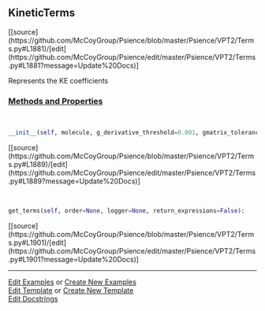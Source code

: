 ## <a id="Psience.VPT2.Terms.KineticTerms">KineticTerms</a> 
<div class="docs-source-link" markdown="1">
[[source](https://github.com/McCoyGroup/Psience/blob/master/Psience/VPT2/Terms.py#L1881)/[edit](https://github.com/McCoyGroup/Psience/edit/master/Psience/VPT2/Terms.py#L1881?message=Update%20Docs)]
</div>

Represents the KE coefficients

<div class="collapsible-section">
 <div class="collapsible-section collapsible-section-header" markdown="1">
 
### <a class="collapse-link" data-toggle="collapse" href="#methods">Methods and Properties</a> <a class="float-right" data-toggle="collapse" href="#methods"><i class="fa fa-chevron-down"></i></a>

 </div>
 <div class="collapsible-section collapsible-section-body collapse" id="methods" markdown="1">

<a id="Psience.VPT2.Terms.KineticTerms.__init__" class="docs-object-method">&nbsp;</a> 
```python
__init__(self, molecule, g_derivative_threshold=0.001, gmatrix_tolerance=1e-06, use_cartesian_kinetic_energy=False, **opts): 
```
<div class="docs-source-link" markdown="1">
[[source](https://github.com/McCoyGroup/Psience/blob/master/Psience/VPT2/Terms.py#L1889)/[edit](https://github.com/McCoyGroup/Psience/edit/master/Psience/VPT2/Terms.py#L1889?message=Update%20Docs)]
</div>

<a id="Psience.VPT2.Terms.KineticTerms.get_terms" class="docs-object-method">&nbsp;</a> 
```python
get_terms(self, order=None, logger=None, return_expressions=False): 
```
<div class="docs-source-link" markdown="1">
[[source](https://github.com/McCoyGroup/Psience/blob/master/Psience/VPT2/Terms.py#L1901)/[edit](https://github.com/McCoyGroup/Psience/edit/master/Psience/VPT2/Terms.py#L1901?message=Update%20Docs)]
</div>

 </div>
</div>




___

[Edit Examples](https://github.com/McCoyGroup/Psience/edit/gh-pages/ci/examples/Psience/VPT2/Terms/KineticTerms.md) or 
[Create New Examples](https://github.com/McCoyGroup/Psience/new/gh-pages/?filename=ci/examples/Psience/VPT2/Terms/KineticTerms.md) <br/>
[Edit Template](https://github.com/McCoyGroup/Psience/edit/gh-pages/ci/docs/Psience/VPT2/Terms/KineticTerms.md) or 
[Create New Template](https://github.com/McCoyGroup/Psience/new/gh-pages/?filename=ci/docs/templates/Psience/VPT2/Terms/KineticTerms.md) <br/>
[Edit Docstrings](https://github.com/McCoyGroup/Psience/edit/master/Psience/VPT2/Terms.py#L1881?message=Update%20Docs)